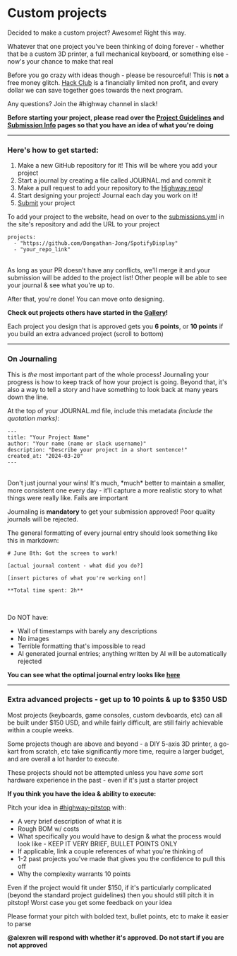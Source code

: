 # Custom projects

Decided to make a custom project? Awesome! Right this way.

Whatever that one project you've been thinking of doing forever - whether that be a custom 3D printer, a full mechanical keyboard, or something else - now's your chance to make that real

Before you go crazy with ideas though - please be resourceful! This is **not** a free money glitch. [Hack Club](https://hackclub.com) is a financially limited non profit, and every dollar we can save together goes towards the next program.

Any questions? Join the #highway channel in slack!

**Before starting your project, please read over the [Project Guidelines](/advanced/project-guidelines) and [Submission Info](/advanced/submitting) pages so that you have an idea of what you're doing**

---

### Here's how to get started:

1. Make a new GitHub repository for it! This will be where you add your project
2. Start a journal by creating a file called JOURNAL.md and commit it
3. Make a pull request to add your repository to the [Highway repo](https://github.com/hackclub/highway/tree/main)!
4. Start designing your project! Journal each day you work on it!
5. [Submit](/advanced/submitting) your project

To add your project to the website, head on over to the [submissions.yml](https://github.com/hackclub/highway/blob/main/submissions.yml) in the site's repository and add the URL to your project

```
projects:
  - "https://github.com/Dongathan-Jong/SpotifyDisplay"
  - "your_repo_link"
```
<br>
As long as your PR doesn't have any conflicts, we'll merge it and your submission will be added to the project list! Other people will be able to see your journal & see what you're up to.

After that, you're done! You can move onto designing.

**Check out projects others have started in the [Gallery](/projects)!**

Each project you design that is approved gets you **6 points**, or **10 points** if you build an extra advanced project (scroll to bottom)

---

### On Journaling

This is *the* most important part of the whole process! Journaling your progress is how to keep track of how your project is going. Beyond that, it's also a way to tell a story and have something to look back at many years down the line.

At the top of your JOURNAL.md file, include this metadata *(include the quotation marks)*:

```
---
title: "Your Project Name"
author: "Your name (name or slack username)"
description: "Describe your project in a short sentence!"
created_at: "2024-03-20"
---
```

<br>
Don't just journal your wins! It's much, *much* better to maintain a smaller, more consistent one every day - it'll capture a more realistic story to what things were really like. Fails are important

Journaling is **mandatory** to get your submission approved! Poor quality journals will be rejected. 

The general formatting of every journal entry should look something like this in markdown:

```
# June 8th: Got the screen to work!

[actual journal content - what did you do?]

[insert pictures of what you're working on!]

**Total time spent: 2h**
```
<br>

Do NOT have:

- Wall of timestamps with barely any descriptions
- No images
- Terrible formatting that's impossible to read
- AI generated journal entries; anything written by AI will be automatically rejected

**You can see what the optimal journal entry looks like [here](/advanced/example-journal)**

---

### Extra advanced projects - get up to 10 points & up to $350 USD

Most projects (keyboards, game consoles, custom devboards, etc) can all be built under $150 USD, and while fairly difficult, are still fairly achievable within a couple weeks.

Some projects though are above and beyond - a DIY 5-axis 3D printer, a go-kart from scratch, etc take significantly more time, require a larger budget, and are overall a lot harder to execute.

These projects should not be attempted unless you have *some* sort hardware experience in the past - even if it's just a starter project

**If you think you have the idea & ability to execute:**

Pitch your idea in [#highway-pitstop](https://hackclub.slack.com/archives/C08S22XRYMU) with:

- A very brief description of what it is
- Rough BOM w/ costs
- What specifically you would have to design & what the process would look like - KEEP IT VERY BRIEF, BULLET POINTS ONLY
- If applicable, link a couple references of what you're thinking of
- 1-2 past projects you've made that gives you the confidence to pull this off
- Why the complexity warrants 10 points

Even if the project would fit under $150, if it's particularly complicated (beyond the standard project guidelines) then you should still pitch it in pitstop! Worst case you get some feedback on your idea

Please format your pitch with bolded text, bullet points, etc to make it easier to parse

**@alexren will respond with whether it's approved. Do not start if you are not approved**

